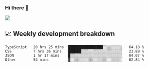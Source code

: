 ### Hi there 👋
<img align="center" src="https://github-readme-stats.vercel.app/api?username=Tumao727&show_icons=true&hide_title=true&theme=dracula" />


## 📈 Weekly development breakdown
<!--START_SECTION:waka-->

```text
TypeScript   20 hrs 25 mins  ████████████████░░░░░░░░░   64.18 %
CSS          7 hrs 36 mins   ██████░░░░░░░░░░░░░░░░░░░   23.89 %
JSON         1 hr 17 mins    █░░░░░░░░░░░░░░░░░░░░░░░░   04.07 %
Other        54 mins         ▓░░░░░░░░░░░░░░░░░░░░░░░░   02.84 %
```

<!--END_SECTION:waka-->